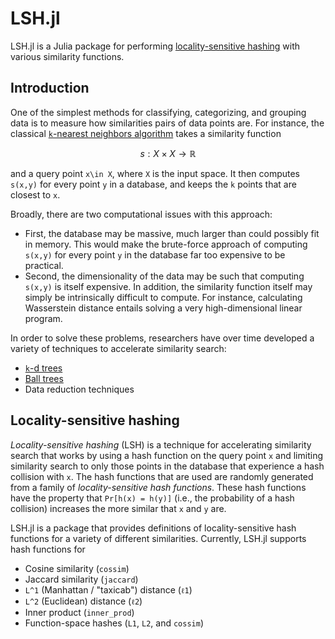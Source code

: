 # LSH.jl

LSH.jl is a Julia package for performing [locality-sensitive hashing](https://en.wikipedia.org/wiki/Locality-sensitive_hashing) with various similarity functions.

## Introduction
One of the simplest methods for classifying, categorizing, and grouping data is to measure how similarities pairs of data points are. For instance, the classical [``k``-nearest neighbors algorithm](https://en.wikipedia.org/wiki/K-nearest_neighbors_algorithm) takes a similarity function

```math
s:X\times X\to\mathbb{R}
```

and a query point ``x\in X``, where ``X`` is the input space. It then computes ``s(x,y)`` for every point ``y`` in a database, and keeps the ``k`` points that are closest to ``x``.

Broadly, there are two computational issues with this approach:

- First, the database may be massive, much larger than could possibly fit in memory. This would make the brute-force approach of computing ``s(x,y)`` for every point ``y`` in the database far too expensive to be practical.
- Second, the dimensionality of the data may be such that computing ``s(x,y)`` is itself expensive. In addition, the similarity function itself may simply be intrinsically difficult to compute. For instance, calculating Wasserstein distance entails solving a very high-dimensional linear program.

In order to solve these problems, researchers have over time developed a variety of techniques to accelerate similarity search:

- [``k``-d trees](https://en.wikipedia.org/wiki/K-d_tree)
- [Ball trees](https://en.wikipedia.org/wiki/Ball_tree)
- Data reduction techniques

## Locality-sensitive hashing
*Locality-sensitive hashing* (LSH) is a technique for accelerating similarity search that works by using a hash function on the query point ``x`` and limiting similarity search to only those points in the database that experience a hash collision with ``x``. The hash functions that are used are randomly generated from a family of *locality-sensitive hash functions*. These hash functions have the property that ``Pr[h(x) = h(y)]`` (i.e., the probability of a hash collision) increases the more similar that ``x`` and ``y`` are.

LSH.jl is a package that provides definitions of locality-sensitive hash functions for a variety of different similarities. Currently, LSH.jl supports hash functions for

- Cosine similarity (`cossim`)
- Jaccard similarity (`jaccard`)
- ``L^1`` (Manhattan / "taxicab") distance (`ℓ1`)
- ``L^2`` (Euclidean) distance (`ℓ2`)
- Inner product (`inner_prod`)
- Function-space hashes (`L1`, `L2`, and `cossim`)

```@contents
```
